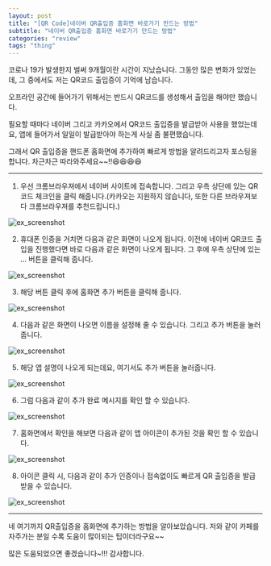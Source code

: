 ```yaml
---
layout: post
title: "[QR Code]네이버 QR출입증 홈화면 바로가기 만드는 방법"
subtitle: "네이버 QR출입증 홈화면 바로가기 만드는 방법"
categories: "review"
tags: "thing"
---
```


코로나 19가 발생한지 벌써 9개월이란 시간이 지났습니다. 그동안 많은 변화가 있었는데, 그 중에서도 저는 QR코드 출입증이 기억에 남습니다.

오프라인 공간에 들어가기 위해서는 반드시 QR코드를 생성해서 출입을 해야만 했습니다.

필요할 때마다 네이버 그리고 카카오에서 QR코드 출입증을 발급받아 사용을 했었는데요, 앱에 들어가서 일일이 발급받아야 하는게 사실 좀 불편했습니다.

그래서 QR 출입증을 핸드폰 홈화면에 추가하여 빠르게 방법을 알려드리고자 포스팅을 합니다. 차근차근 따라와주세요~~!!😆😆😆😆

---

1. 우선 크롬브라우져에서 네이버 사이트에 접속합니다. 그리고 우측 상단에 있는 QR코드 체크인을 클릭 해줍니다.(카카오는 지원하지 않습니다, 또한 다른 브라우져보다 크롬브라우져를 추천드립니다.)

![ex_screenshot](/assets/img/posts/2020_1.jpg)

2. 휴대폰 인증을 거치면 다음과 같은 화면이 나오게 됩니다. 이전에 네이버 QR코드 출입을 진행했다면 바로 다음과 같은 화면이 나오게 됩니다. 그 후에 우측 상단에 있는 ... 버튼을 클릭해 줍니다.

![ex_screenshot](/assets/img/posts/2020_2.jpg)

3. 해당 버튼 클릭 후에 홈화면 추가 버튼을 클릭해 줍니다.

![ex_screenshot](/assets/img/posts/2020_3.jpg)

4. 다음과 같은 화면이 나오면 이름을 설정해 줄 수 있습니다. 그리고 추가 버튼을 눌러줍니다.

![ex_screenshot](/assets/img/posts/2020_4.jpg)

5. 해당 앱 설명이 나오게 되는데요, 여기서도 추가 버튼을 눌러줍니다.

![ex_screenshot](/assets/img/posts/2020_5.jpg)

6. 그럼 다음과 같이 추가 완료 메시지를 확인 할 수 있습니다.

![ex_screenshot](/assets/img/posts/2020_6.jpg)

7. 홈화면에서 확인을 해보면 다음과 같이 앱 아이콘이 추가된 것을 확인 할 수 있습니다.

![ex_screenshot](/assets/img/posts/2020_7.jpg)

8. 아이콘 클릭 시, 다음과 같이 추가 인증이나 접속없이도 빠르게 QR 출입증을 발급 받을 수 있습니다.

![ex_screenshot](/assets/img/posts/2020_7.jpg)

---

네 여기까지 QR출입증을 홈화면에 추가하는 방법을 알아보았습니다. 저와 같이 카페를 자주가는 분일 수록 도움이 많이되는 팁이더라구요~~

많은 도움되었으면 좋겠습니다~!!! 감사합니다.
